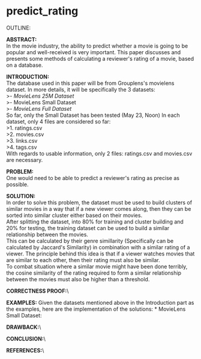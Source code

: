 # predict_rating

OUTLINE:

**ABSTRACT:**\
    In the movie industry, the ability to predict whether a movie is going to be popular and well-received is very important.
    This paper discusses and presents some methods of calculating a reviewer's rating of a movie, based on a database.

**INTRODUCTION:**\
    The database used in this paper will be from Grouplens's movielens dataset. In more details, it will be specifically the 3 datasets:\
        >-  *MovieLens 25M Dataset*\
        >-  MovieLens Small Dataset\
        >-  *MovieLens Full Dataset*\
    So far, only the Small Dataset has been tested (May 23, Noon)
    In each dataset, only 4 files are considered so far: \
        >1. ratings.csv\
        >2. movies.csv\
        >3. links.csv\
        >4. tags.csv\
    With regards to usable information, only 2 files: ratings.csv and movies.csv are necessary. 

**PROBLEM:**\
    One would need to be able to predict a reviewer's rating as precise as possible. 

**SOLUTION:**\
    In order to solve this problem, the dataset must be used to build clusters of similar movies in a way that if a new viewer comes along, then they can be sorted into similar cluster either based on their movies.\
    After splitting the dataset, into 80% for training and cluster building and 20% for testing, the training dataset can be used to build a similar relationship between the movies. \
    This can be calculated by their genre simillarity (Specifically can be calculated by Jaccard's Similarity) in combination with a similar rating of a viewer. The principle behind this idea is that if a viewer watches movies that are similar to each other, then their rating must also be similar. \
    To combat situation where a similar movie might have been done terribly, the cosine similarity of the rating required to form a similar relationship between the movies must also be higher than a threshold.

**CORRECTNESS PROOF:**\

**EXAMPLES:**
    Given the datasets mentioned above in the Introduction part as the examples, here are the implementation of the solutions:
    * MovieLens Small Dataset: 

**DRAWBACK:**\

**CONCLUSION:**\

**REFERENCES:**\